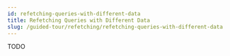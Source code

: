 ```yaml
---
id: refetching-queries-with-different-data
title: Refetching Queries with Different Data
slug: /guided-tour/refetching/refetching-queries-with-different-data
---
```

TODO
